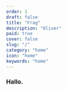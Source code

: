 ```yaml
---
order: 1
draft: false
title: "Frag"
description: "Oliver"
paid: true
cover: false
slug: "/"
category: "home"
icon: "home"
keywords: "home"
---
```

### Hallo.
